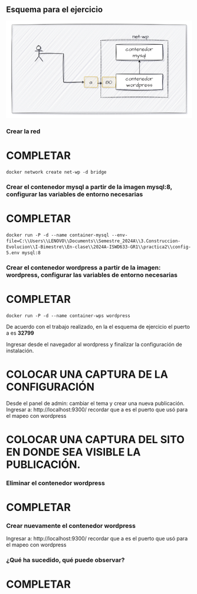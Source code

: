 ## Esquema para el ejercicio
![Imagen](imagenes/esquema-ejercicio5.PNG)

### Crear la red
# COMPLETAR
```
docker network create net-wp -d bridge 
```
### Crear el contenedor mysql a partir de la imagen mysql:8, configurar las variables de entorno necesarias
# COMPLETAR
```
docker run -P -d --name container-mysql --env-file=C:\\Users\\LENOVO\\Documents\\Semestre_2024A\\3.Construccion-Evolucion\\I-Bimestre\\En-clase\\2024A-ISWD633-GR1\\practica2\\config-5.env mysql:8
```
### Crear el contenedor wordpress a partir de la imagen: wordpress, configurar las variables de entorno necesarias
# COMPLETAR
```
docker run -P -d --name container-wps wordpress
```

De acuerdo con el trabajo realizado, en la el esquema de ejercicio el puerto a es **32799**

Ingresar desde el navegador al wordpress y finalizar la configuración de instalación.
# COLOCAR UNA CAPTURA DE LA CONFIGURACIÓN

Desde el panel de admin: cambiar el tema y crear una nueva publicación.
Ingresar a: http://localhost:9300/ 
recordar que a es el puerto que usó para el mapeo con wordpress
# COLOCAR UNA CAPTURA DEL SITO EN DONDE SEA VISIBLE LA PUBLICACIÓN.

### Eliminar el contenedor wordpress
# COMPLETAR

### Crear nuevamente el contenedor wordpress
Ingresar a: http://localhost:9300/ 
recordar que a es el puerto que usó para el mapeo con wordpress

### ¿Qué ha sucedido, qué puede observar?
# COMPLETAR





